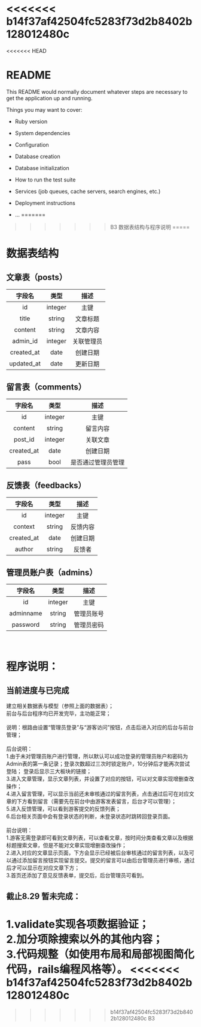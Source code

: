 <<<<<<< b14f37af42504fc5283f73d2b8402b128012480c
=======
<<<<<<< HEAD
# README

This README would normally document whatever steps are necessary to get the
application up and running.

Things you may want to cover:

* Ruby version

* System dependencies

* Configuration

* Database creation

* Database initialization

* How to run the test suite

* Services (job queues, cache servers, search engines, etc.)

* Deployment instructions

* ...
=======
>>>>>>> B3
数据表结构与程序说明
=====
# 数据表结构

## 文章表（posts）

字段名|类型|描述
:----:|:----:|:---:
id        |integer|主键
title     |string |文章标题
content   |string |文章内容
admin_id  |integer|关联管理员
created_at|date   |创建日期
updated_at|date   |更新日期

## 留言表（comments）

字段名|类型|描述
:----:|:----:|:---:
id        |integer|主键
content   |string |留言内容
post_id   |integer|关联文章
created_at|date   |创建日期
pass      |bool   |是否通过管理员管理

## 反馈表（feedbacks）

字段名|类型|描述
:----:|:----:|:---:
id        |integer|主键
context   |string |反馈内容
created_at|date   |创建日期
author    |string |反馈者

## 管理员账户表（admins）

字段名|类型|描述
:----:|:----:|:---:
id        |integer |主键
adminname |string  |管理员账号
password  |string  |管理员密码 
<br>

程序说明：
====
## 当前进度与已完成<br>
建立相关数据表与模型（参照上面的数据表）；<br>
前台与后台程序均已开发完毕，主功能正常；<br><br>
说明：根路由设置“管理员登录”与“游客访问”按钮，点击后进入对应的后台与前台管理；<br><br>
后台说明：<br>
1.由于未对管理员账户进行管理，所以默认可以成功登录的管理员账户和密码为Admin表的第一条记录；登录次数超过三次时锁定账户，10分钟后才能再次尝试登陆；
登录后显示三大板块的链接；<br>
3.进入文章管理，显示文章列表，并设置了对应的按钮，可以对文章实现增删查改操作；<br>
4.进入留言管理，可以显示当前还未审核通过的留言列表，点击通过后可在对应文章的下方看到留言（需要先在前台中由游客发表留言，后台才可以管理）；<br>
5.进入反馈管理，可以看到游客提交的反馈列表；<br>
6.后台相关页面中会有登录状态的判断，未登录状态时跳转回登录页面。<br><br>
前台说明：<br>
1.游客无需登录即可看到文章列表，可以查看文章，按时间分类查看文章以及根据标题搜索文章，但是不能对文章实现增删查改操作；<br>
2.进入对应的文章显示页面，下方会显示已经被后台审核通过的留言列表，以及可以通过添加留言按钮实现留言提交。提交的留言可以由后台管理员进行审核，通过后才可以显示在对应文章下方；<br>
3.首页还添加了意见反馈表单，提交后，后台管理员可看到。<br>
## 截止8.29 暂未完成：<br>
1.validate实现各项数据验证；<br>
2.加分项除搜索以外的其他内容；<br>
3.代码规整（如使用布局和局部视图简化代码，rails编程风格等）。
<<<<<<< b14f37af42504fc5283f73d2b8402b128012480c
=======
>>>>>>> b14f37af42504fc5283f73d2b8402b128012480c
>>>>>>> B3
